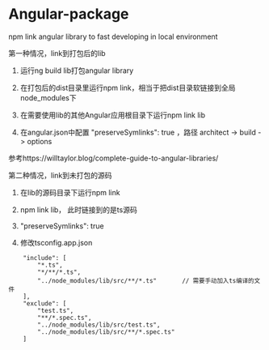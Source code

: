 # Angular-package
npm link angular library to fast developing in local environment

第一种情况，link到打包后的lib
1. 运行ng build lib打包angular library
2. 在打包后的dist目录里运行npm link，相当于把dist目录软链接到全局node_modules下

3. 在需要使用lib的其他Angular应用根目录下运行npm link lib
4. 在angular.json中配置 "preserveSymlinks": true ，路径 architect -> build -> options

参考https://willtaylor.blog/complete-guide-to-angular-libraries/

第二种情况，link到未打包的源码
1. 在lib的源码目录下运行npm link

2. npm link lib， 此时链接到的是ts源码
3. "preserveSymlinks": true
4. 修改tsconfig.app.json
```
    "include": [
        "*.ts",
        "*/**/*.ts",
        "../node_modules/lib/src/**/*.ts"       // 需要手动加入ts编译的文件
    ],
    "exclude": [
        "test.ts",
        "**/*.spec.ts",
        "../node_modules/lib/src/test.ts",
        "../node_modules/lib/src/**/*.spec.ts"
    ]
```
